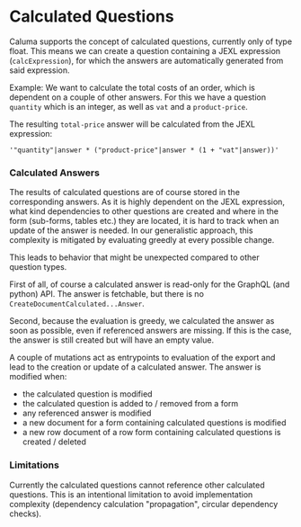# Calculated Questions

Caluma supports the concept of calculated questions, currently only of type
float.  This means we can create a question containing a JEXL expression
(`calcExpression`), for which the answers are automatically generated from said
expression.

Example:
We want to calculate the total costs of an order, which is dependent on a
couple of other answers.  For this we have a question `quantity` which is an
integer, as well as `vat` and a `product-price`.

The resulting `total-price` answer will be calculated from the JEXL expression:
```
'"quantity"|answer * ("product-price"|answer * (1 + "vat"|answer))'
```

### Calculated Answers

The results of calculated questions are of course stored in the corresponding
answers.  As it is highly dependent on the JEXL expression, what kind
dependencies to other questions are created and where in the form (sub-forms,
tables etc.) they are located, it is hard to track when an update of the answer
is needed.  In our generalistic approach, this complexity is mitigated by
evaluating greedly at every possible change.

This leads to behavior that might be unexpected compared to other question
types.

First of all, of course a calculated answer is read-only for the GraphQL (and
python) API.  The answer is fetchable, but there is no
`CreateDocumentCalculated...Answer`.

Second, because the evaluation is greedy, we calculated the answer as soon as
possible, even if referenced answers are missing.  If this is the case, the
answer is still created but will have an empty value.

A couple of mutations act as entrypoints to evaluation of the export and lead
to the creation or update of a calculated answer.
The answer is modified when:
* the calculated question is modified
* the calculated question is added to / removed from a form
* any referenced answer is modified
* a new document for a form containing calculated questions is modified
* a new row document of a row form containing calculated questions is created / deleted


### Limitations

Currently the calculated questions cannot reference other calculated questions. This is an intentional limitation to avoid implementation complexity (dependency calculation "propagation", circular dependency checks).
